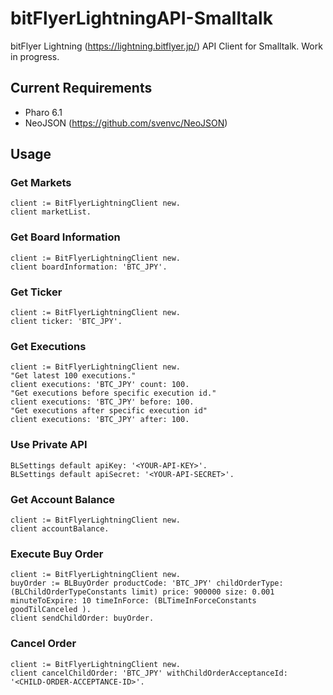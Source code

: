 # bitFlyerLightningAPI-Smalltalk

bitFlyer Lightning (https://lightning.bitflyer.jp/) API Client for Smalltalk. Work in progress.

## Current Requirements
- Pharo 6.1
- NeoJSON (https://github.com/svenvc/NeoJSON)

## Usage

### Get Markets

```smalltalk
client := BitFlyerLightningClient new.
client marketList.
```

### Get Board Information

```smalltalk
client := BitFlyerLightningClient new.
client boardInformation: 'BTC_JPY'.
```

### Get Ticker

```smalltalk
client := BitFlyerLightningClient new.
client ticker: 'BTC_JPY'.
```

### Get Executions

```smalltalk
client := BitFlyerLightningClient new.
"Get latest 100 executions."
client executions: 'BTC_JPY' count: 100.
"Get executions before specific execution id."
client executions: 'BTC_JPY' before: 100.
"Get executions after specific execution id"
client executions: 'BTC_JPY' after: 100.
```

### Use Private API

```smalltalk
BLSettings default apiKey: '<YOUR-API-KEY>'.
BLSettings default apiSecret: '<YOUR-API-SECRET>'.
```

### Get Account Balance

```smalltalk
client := BitFlyerLightningClient new.
client accountBalance.
```

### Execute Buy Order
```smalltalk
client := BitFlyerLightningClient new.
buyOrder := BLBuyOrder productCode: 'BTC_JPY' childOrderType: (BLChildOrderTypeConstants limit) price: 900000 size: 0.001 minuteToExpire: 10 timeInForce: (BLTimeInForceConstants goodTilCanceled ).
client sendChildOrder: buyOrder.
```

### Cancel Order
```smalltalk
client := BitFlyerLightningClient new.
client cancelChildOrder: 'BTC_JPY' withChildOrderAcceptanceId: '<CHILD-ORDER-ACCEPTANCE-ID>'.
```
